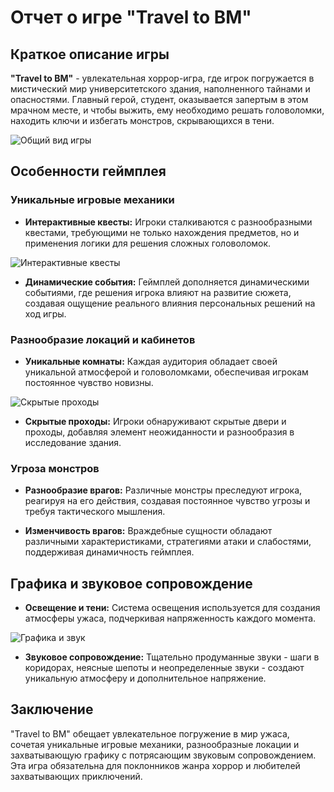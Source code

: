 # Отчет о игре "Travel to BM"

## Краткое описание игры

**"Travel to BM"** - увлекательная хоррор-игра, где игрок погружается в мистический мир университетского здания, наполненного тайнами и опасностями. Главный герой, студент, оказывается запертым в этом мрачном месте, и чтобы выжить, ему необходимо решать головоломки, находить ключи и избегать монстров, скрывающихся в тени.

![Общий вид игры](Screen/CalculatorScreenshot.png)

## Особенности геймплея

### Уникальные игровые механики

- **Интерактивные квесты:** Игроки сталкиваются с разнообразными квестами, требующими не только нахождения предметов, но и применения логики для решения сложных головоломок.

![Интерактивные квесты](link-to-image-2)

- **Динамические события:** Геймплей дополняется динамическими событиями, где решения игрока влияют на развитие сюжета, создавая ощущение реального влияния персональных решений на ход игры.

### Разнообразие локаций и кабинетов

- **Уникальные комнаты:** Каждая аудитория обладает своей уникальной атмосферой и головоломками, обеспечивая игрокам постоянное чувство новизны.

![Скрытые проходы](link-to-image-3)

- **Скрытые проходы:** Игроки обнаруживают скрытые двери и проходы, добавляя элемент неожиданности и разнообразия в исследование здания.

### Угроза монстров

- **Разнообразие врагов:** Различные монстры преследуют игрока, реагируя на его действия, создавая постоянное чувство угрозы и требуя тактического мышления.

- **Изменчивость врагов:** Враждебные сущности обладают различными характеристиками, стратегиями атаки и слабостями, поддерживая динамичность геймплея.

## Графика и звуковое сопровождение

- **Освещение и тени:** Система освещения используется для создания атмосферы ужаса, подчеркивая напряженность каждого момента.

![Графика и звук](link-to-image-4)

- **Звуковое сопровождение:** Тщательно продуманные звуки - шаги в коридорах, неясные шепоты и неопределенные звуки - создают уникальную атмосферу и дополнительное напряжение.

## Заключение

"Travel to BM" обещает увлекательное погружение в мир ужаса, сочетая уникальные игровые механики, разнообразные локации и захватывающую графику с потрясающим звуковым сопровождением. Эта игра обязательна для поклонников жанра хоррор и любителей захватывающих приключений.

